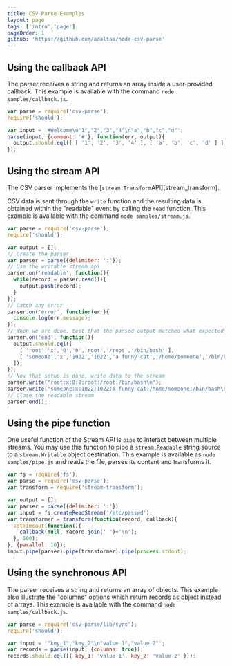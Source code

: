 ```yaml
---
title: CSV Parse Examples
layout: page
tags: ['intro','page']
pageOrder: 1
github: 'https://github.com/adaltas/node-csv-parse'
---
```


## Using the callback API

The parser receives a string and returns an array inside a user-provided
callback. This example is available with the command `node samples/callback.js`.

```javascript
var parse = require('csv-parse');
require('should');

var input = '#Welcome\n"1","2","3","4"\n"a","b","c","d"';
parse(input, {comment: '#'}, function(err, output){
  output.should.eql([ [ '1', '2', '3', '4' ], [ 'a', 'b', 'c', 'd' ] ]);
});
```

## Using the stream API

The CSV parser implements the [`stream.Transform`API][stream_transform].

CSV data is sent through the `write` function and the resulting data is obtained
within the "readable" event by calling the `read` function. This example is
available with the command `node samples/stream.js`.

```javascript
var parse = require('csv-parse');
require('should');

var output = [];
// Create the parser
var parser = parse({delimiter: ':'});
// Use the writable stream api
parser.on('readable', function(){
  while(record = parser.read()){
    output.push(record);
  }
});
// Catch any error
parser.on('error', function(err){
  console.log(err.message);
});
// When we are done, test that the parsed output matched what expected
parser.on('end', function(){
  output.should.eql([
    [ 'root','x','0','0','root','/root','/bin/bash' ],
    [ 'someone','x','1022','1022','a funny cat','/home/someone','/bin/bash' ]
  ]);
});
// Now that setup is done, write data to the stream
parser.write("root:x:0:0:root:/root:/bin/bash\n");
parser.write("someone:x:1022:1022:a funny cat:/home/someone:/bin/bash\n");
// Close the readable stream
parser.end();
```

## Using the pipe function

One useful function of the Stream API is `pipe` to interact between
multiple streams. You may use this function to pipe a `stream.Readable` string
source to a `stream.Writable` object destination. This example is available as
`node samples/pipe.js` and reads the file, parses its content and transforms it.

```javascript
var fs = require('fs');
var parse = require('csv-parse');
var transform = require('stream-transform');

var output = [];
var parser = parse({delimiter: ':'})
var input = fs.createReadStream('/etc/passwd');
var transformer = transform(function(record, callback){
  setTimeout(function(){
    callback(null, record.join(' ')+'\n');
  }, 500);
}, {parallel: 10});
input.pipe(parser).pipe(transformer).pipe(process.stdout);
```

## Using the synchronous API

The parser receives a string and returns an array of objects. This example also
illustrate the "columns" options which return records as object instead of
arrays. This example is available with the command `node samples/callback.js`.

```javascript
var parse = require('csv-parse/lib/sync');
require('should');

var input = '"key_1","key_2"\n"value 1","value 2"';
var records = parse(input, {columns: true});
records.should.eql([{ key_1: 'value 1', key_2: 'value 2' }]);
```
